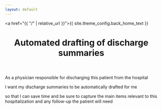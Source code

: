 ```yaml
---
layout: default
---
```


<a href="{{ "/" | relative_url }}">{{ site.theme_config.back_home_text }}</a>

<header>
  <h1>Automated drafting of discharge summaries
</h1>
</header>

As a physician responsible for discharging this patient from the hospital

I want my discharge summaries to be automatically drafted for me

so that I can save time and be sure to capture the main items relevant to this hospitalization and any follow-up the patient will need